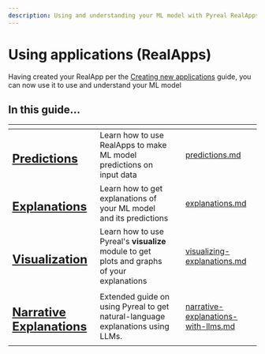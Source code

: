 ```yaml
---
description: Using and understanding your ML model with Pyreal RealApps.
---
```


# Using applications (RealApps)

Having created your RealApp per the [Creating new applications](../creating-new-applications-realapps.md) guide, you can now use it to use and understand your ML model

## In this guide...

<table data-view="cards"><thead><tr><th></th><th></th><th></th><th data-hidden data-card-target data-type="content-ref"></th></tr></thead><tbody><tr><td><h2><a href="../using-applications-realapps/predictions.md">Predictions</a></h2></td><td>Learn how to use RealApps to make ML model predictions on input data</td><td></td><td><a href="../using-applications-realapps/predictions.md">predictions.md</a></td></tr><tr><td><h2><a href="../using-applications-realapps/explanations.md">Explanations</a></h2></td><td>Learn how to get explanations of your ML model and its predictions</td><td></td><td><a href="../using-applications-realapps/explanations.md">explanations.md</a></td></tr><tr><td><h2><a href="../using-applications-realapps/visualizing-explanations.md">Visualization</a></h2></td><td>Learn how to use Pyreal's <strong>visualize</strong> module to get plots and graphs of your explanations</td><td></td><td><a href="../using-applications-realapps/visualizing-explanations.md">visualizing-explanations.md</a></td></tr><tr><td><h2><a href="../using-applications-realapps/narrative-explanations-with-llms.md">Narrative Explanations</a></h2></td><td>Extended guide on using Pyreal to get natural-language explanations using LLMs.</td><td></td><td><a href="../using-applications-realapps/narrative-explanations-with-llms.md">narrative-explanations-with-llms.md</a></td></tr></tbody></table>

